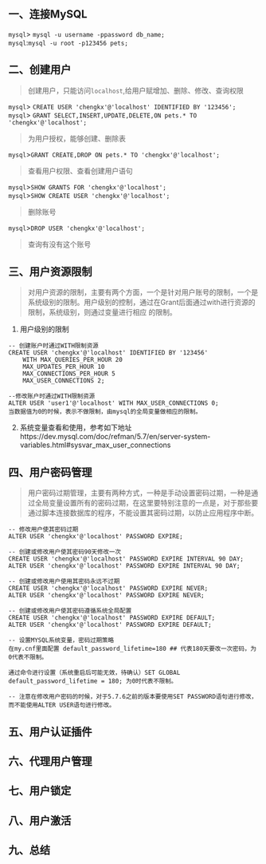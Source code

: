 ## 一、连接MySQL
`mysql`> `mysql -u username -ppassword db_name;`  
`mysql`:`mysql -u root -p123456 pets;`

## 二、创建用户
> 创建用户，只能访问`localhost`,给用户赋增加、删除、修改、查询权限

`mysql`> `CREATE USER 'chengkx'@'localhost' IDENTIFIED BY '123456';`  
`mysql`> `GRANT SELECT,INSERT,UPDATE,DELETE,ON pets.* TO 'chengkx'@'localhost';`

> 为用户授权，能够创建、删除表

`mysql`>`GRANT CREATE,DROP ON pets.* TO 'chengkx'@'localhost';`

> 查看用户权限、查看创建用户语句

`mysql`>`SHOW GRANTS FOR 'chengkx'@'localhost';`  
`mysql`>`SHOW CREATE USER 'chengkx'@'localhost';`

> 删除账号

`mysql`>`DROP USER 'chengkx'@'localhost'; `

> 查询有没有这个账号

## 三、用户资源限制
> 对用户资源的限制，主要有两个方面，一个是针对用户账号的限制，一个是系统级别的限制。用户级别的控制，通过在Grant后面通过with进行资源的限制，系统级别，则通过变量进行相应 的限制。

1. 用户级别的限制

```
-- 创建账户时通过WITH限制资源
CREATE USER 'chengkx'@'localhost' IDENTIFIED BY '123456'
    WITH MAX_QUERIES_PER_HOUR 20
    MAX_UPDATES_PER_HOUR 10
    MAX_CONNECTIONS_PER_HOUR 5
    MAX_USER_CONNECTIONS 2;

--修改账户时通过WITH限制资源
ALTER USER 'user1'@'localhost' WITH MAX_USER_CONNECTIONS 0;
当数据值为0的时候，表示不做限制，由mysql的全局变量做相应的限制。

```
2. 系统变量查看和使用，参考如下地址https://dev.mysql.com/doc/refman/5.7/en/server-system-variables.html#sysvar_max_user_connections

## 四、用户密码管理
> 用户密码过期管理，主要有两种方式，一种是手动设置密码过期，一种是通过全局变量设置所有的密码过期，在这里要特别注意的一点是，对于那些要通过脚本连接数据库的程序，不能设置其密码过期，以防止应用程序中断。

```
-- 修改用户使其密码过期
ALTER USER 'chengkx'@'localhost' PASSWORD EXPIRE;

-- 创建或修改用户使其密码90天修改一次
CREATE USER 'chengkx'@'localhost' PASSWORD EXPIRE INTERVAL 90 DAY;
ALTER USER 'chengkx'@'localhost' PASSWORD EXPIRE INTERVAL 90 DAY;

-- 创建或修改用户使用其密码永远不过期
CREATE USER 'chengkx'@'localhost' PASSWORD EXPIRE NEVER;
ALTER USER 'chengkx'@'localhost' PASSWORD EXPIRE NEVER;

-- 创建或修改用户使其密码遵循系统全局配置
CREATE USER 'chengkx'@'localhost' PASSWORD EXPIRE DEFAULT;
ALTER USER 'chengkx'@'localhost' PASSWORD EXPIRE DEFAULT;

-- 设置MYSQL系统变量，密码过期策略
在my.cnf里面配置 default_password_lifetime=180 ## 代表180天要改一次密码，为0代表不限制。

通过命令进行设置（系统重启后可能无效，待确认）SET GLOBAL default_password_lifetime = 180; 为0时代表不限制。

-- 注意在修改用户密码的时候，对于5.7.6之前的版本要使用SET PASSWORD语句进行修改，而不能使用ALTER USER语句进行修改。

```
## 五、用户认证插件
## 六、代理用户管理
## 七、用户锁定
## 八、用户激活
## 九、总结
